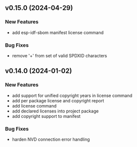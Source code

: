 ## v0.15.0 (2024-04-29)

### New Features

- add esp-idf-sbom manifest license command

### Bug Fixes

- remove '+' from set of valid SPDXID characters

## v0.14.0 (2024-01-02)

### New Features

- add support for unified copyright years in license command
- add per package license and copyright report
- add license command
- add declared licenses into project package
- add copyright support to manifest

### Bug Fixes

- harden NVD connection error handling
